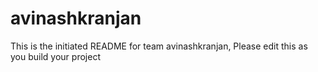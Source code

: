 # avinashkranjan
This is the initiated README for team avinashkranjan, Please edit this as you build your project
